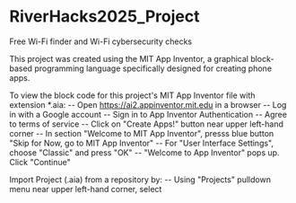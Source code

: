 # RiverHacks2025_Project
Free Wi-Fi finder and Wi-Fi cybersecurity checks

This project was created using the MIT App Inventor, a graphical block-based programming language specifically designed for creating phone apps.

To view the block code for this project's MIT App Inventor file with extension *.aia:
-- Open https://ai2.appinventor.mit.edu in a browser
-- Log in with a Google account
-- Sign in to App Inventor Authentication
-- Agree to terms of service
-- Click on "Create Apps!" button near upper left-hand corner
-- In section "Welcome to MIT App Inventor", presss blue button "Skip for Now, go to MIT App Inventor"
-- For "User Interface Settings", choose "Classic" and press "OK"
-- "Welcome to App Inventor" pops up.  Click "Continue"

Import Project (.aia) from a repository by:
-- Using "Projects" pulldown menu near upper left-hand corner, select 




